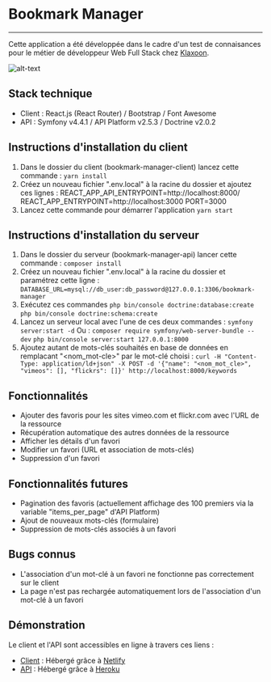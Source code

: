 # Bookmark Manager
---

Cette application a été développée dans le cadre d'un test de connaisances pour le métier de développeur Web Full Stack chez [Klaxoon](https://klaxoon.com/fr/).

![alt-text](https://klaxoon.com/static/_/apple-icon-60x60-85cd74a2aac619d478636b7637fcc05d.png)


## Stack technique
+ Client : React.js (React Router) / Bootstrap / Font Awesome
+ API : Symfony v4.4.1 / API Platform v2.5.3 / Doctrine v2.0.2

## Instructions d'installation du client
1. Dans le dossier du client (bookmark-manager-client) lancez cette commande :
    `
      yarn install
    `
2. Créez un nouveau fichier ".env.local" à la racine du dossier et ajoutez ces lignes :
    REACT_APP_API_ENTRYPOINT=http://localhost:8000/
    REACT_APP_ENTRYPOINT=http://localhost:3000
    PORT=3000
3. Lancez cette commande pour démarrer l'application
    `
      yarn start
    `

## Instructions d'installation du serveur
1. Dans le dossier du serveur (bookmark-manager-api) lancer cette commande :
    `
      composer install
    `
2. Créez un nouveau fichier ".env.local" à la racine du dossier et paramétrez cette ligne :
    `
      DATABASE_URL=mysql://db_user:db_password@127.0.0.1:3306/bookmark-manager
    `
3. Exécutez ces commandes
    `
      php bin/console doctrine:database:create
    `
    `
      php bin/console doctrine:schema:create
    `
4. Lancez un serveur local avec l'une de ces deux commandes :
    `
      symfony server:start -d
    `
    Ou :
    `
      composer require symfony/web-server-bundle --dev
    `
    `
      php bin/console server:start 127.0.0.1:8000
    `
5. Ajoutez autant de mots-clés souhaités en base de données en remplacant "<nom_mot-cle>" par le mot-clé choisi :
    `
      curl -H "Content-Type: application/ld+json" -X POST -d '{"name": "<nom_mot_cle>", "vimeos": [], "flickrs": []}' http://localhost:8000/keywords
    `

## Fonctionnalités
- Ajouter des favoris pour les sites vimeo.com et flickr.com avec l'URL de la ressource
- Récupération automatique des autres données de la ressource
- Afficher les détails d'un favori
- Modifier un favori (URL et association de mots-clés)
- Suppression d'un favori

## Fonctionnalités futures
- Pagination des favoris (actuellement affichage des 100 premiers via la variable "items_per_page" d'API Platform)
- Ajout de nouveaux mots-clés (formulaire)
- Suppression de mots-clés associés à un favori

## Bugs connus
- L'association d'un mot-clé à un favori ne fonctionne pas correctement sur le client
- La page n'est pas rechargée automatiquement lors de l'association d'un mot-clé à un favori

## Démonstration
Le client et l'API sont accessibles en ligne à travers ces liens :
- [Client](https://bookmark-manager-client.netlify.com/) : Hébergé grâce à [Netlify](https://www.netlify.com/)
- [API](https://bookmark-manager-api.herokuapp.com/) : Hébergé grâce à [Heroku](https://heroku.com/)
